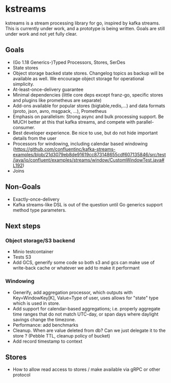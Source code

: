 # kstreams
kstreams is a stream processing library for go, inspired by kafka streams. This is currently under work, and a 
prototype is being written. Goals are still under work and not yet fully clear.

## Goals
- (Go 1.18 Generics-)Typed Processors, Stores, SerDes
- State stores
- Object storage backed state stores. Changelog topics as backup will be available as well. We encourage object storage for operational simplicity.
- At-least-once-delivery guarantee
- Minimal dependencies (little core deps except franz-go, specific stores and plugins like prometheus are separate)
- Add-ons available for popular stores (bigtable,redis,...) and data formats (proto, json, avro, msgpack, ...), Prometheus
- Emphasis on parallelism: Strong async and bulk processing support. Be MUCH better at this that kafka streams, and compete with parallel-consumer.
- Best developer experience. Be nice to use, but do not hide important details from the user
- Processors for windowing, including calendar based windowing (https://github.com/confluentinc/kafka-streams-examples/blob/21d3079eb8de91619cc873148655cdf607135846/src/test/java/io/confluent/examples/streams/window/CustomWindowTest.java#L192)
- Joins

## Non-Goals
- Exactly-once-delivery
- Kafka streams-like DSL is out of the question until Go generics support method type parameters.

## Next steps

### Object storage/S3 backend
- Minio testcontainer
- Tests S3
- Add GCS, generify some code so both s3 and gcs can make use of
		write-back cache or whatever we add to make it performant

### Windowing
- Generify, add aggregation processor, which outputs with
		Key=WindowKey[K], Value=Type of user, uses allows for "state" type
		which is used in store.
- Add support for calendar-based aggregations; i.e. properly aggregate
		time ranges that do not match UTC-day, or span days where daylight
		savings change the timezone.
- Performance: add benchmarks
- Cleanup. When are value deleted from db? Can we just delegate it to
		the store ? (Pebble TTL, cleanup policy of bucket)
- Add record timestamp to context

## Stores 
- How to allow read access to stores / make available via gRPC or other
		protocol
